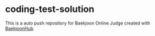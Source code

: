 # coding-test-solution
This is a auto push repository for Baekjoon Online Judge created with [BaekjoonHub](https://github.com/BaekjoonHub/BaekjoonHub).
